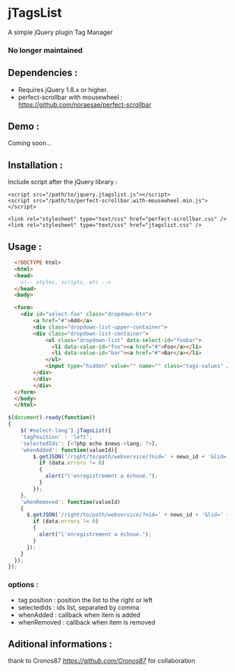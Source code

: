 # jTagsList 

A simple jQuery plugin Tag Manager

### No longer maintained

## Dependencies : 

- Requires jQuery 1.8.x or higher.
- perfect-scrollbar with mousewheel : https://github.com/noraesae/perfect-scrollbar

## Demo : 

Coming soon...

## Installation :

Include script after the jQuery library : 


    <script src="/path/to/jquery.jtagslist.js"></script>
    <script src="/path/to/perfect-scrollbar.with-mousewheel.min.js"></script>
    
    <link rel="stylesheet" type="text/css" href="perfect-scrollbar.css" />
    <link rel="stylesheet" type="text/css" href="jtagslist.css" />
    

## Usage : 
``` html
  <!DOCTYPE html>
  <html>
  <head>
    <!-- styles, scripts, etc -->
  </head>
  <body>

  <form>
  	<div id="select-foo" class="dropdown-btn">
		<a href="#">Add</a>
		<div class="dropdown-list-upper-container">
  		<div class="dropdown-list-container">
    		<ul class="dropdown-list" data-select-id="foobar">
    		  <li data-value-id="foo"><a href="#">Foo</a></li>
    		  <li data-value-id="bar"><a href="#">Bar</a></li>
    		</ul>
    		<input type="hidden" value="" name="" class="tags-values" />
  		</div>
		</div>
		</div>
  </form>
  </body>
  </html>
```
  
``` javascript
$(document).ready(function() 
{
    $('#select-lang').jTagsList({
    'tagPosition' : 'left',
    'selectedIds': [<?php echo $news->lang; ?>],
    'whenAdded': function(valueId){
        $.getJSON('/right/to/path/webservice/?nid=' + news_id + '&lid=' + valueId + '&action=add&returnType=json', function(data){
          if (data.errors != 0)
          {
            alert("l'enregistrement a échoué.");
          } 
        });   
    },
    'whenRemoved': function(valueId)
    {
      $.getJSON('/right/to/path/webservice/?nid=' + news_id + '&lid=' + valueId + '&action=delete&returnType=json', function(data){
        if (data.errors != 0)
        {
          alert("l'enregistrement a échoué.");
        } 
      });   
    }
  });
});
```

### options : 

- tag position : position the list to the right or left
- selectedIds : ids list, separated by comma
- whenAdded : callback when item is added
- whenRemoved : callback when item is removed

## Aditional informations : 

thank to Cronos87 *https://github.com/Cronos87* for collaboration

